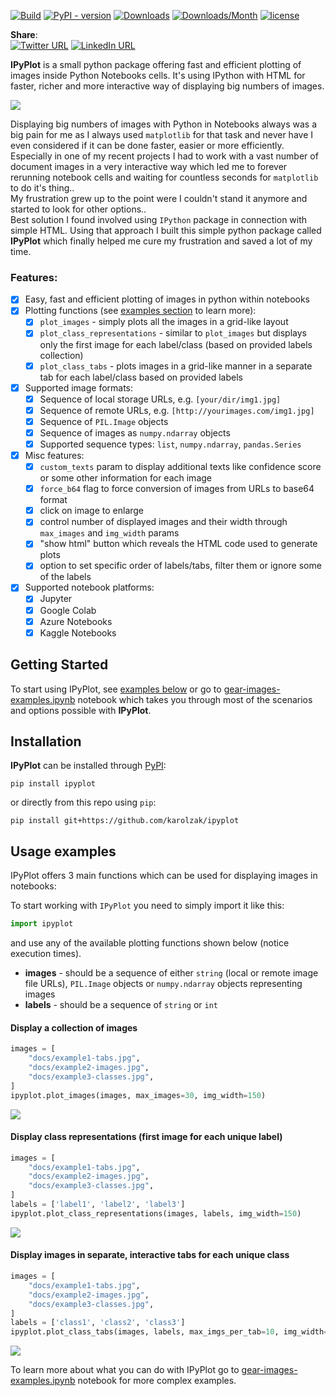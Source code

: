 [![Build](https://github.com/karolzak/ipyplot/workflows/CI%20Build/badge.svg)](https://github.com/karolzak/ipyplot/actions?query=workflow%3A%22CI+Build%22)
[![PyPI - version](https://img.shields.io/pypi/v/ipyplot.svg "PyPI version")](https://pypi.org/project/ipyplot/) 
[![Downloads](https://pepy.tech/badge/ipyplot)](https://pepy.tech/project/ipyplot)
[![Downloads/Month](https://pepy.tech/badge/ipyplot/month)](https://pepy.tech/project/ipyplot/month)
[![license](https://img.shields.io/github/license/mashape/apistatus.svg?maxAge=2592000)](https://github.com/karolzak/ipyplot/blob/master/LICENSE)

**Share**:  
[![Twitter URL](https://img.shields.io/twitter/url?url=https%3A%2F%2Fgithub.com%2karolzak%2Fipyplot)](http://twitter.com/share?text=IPyPlot%20-%20fast%20and%20effortless%20way%20to%20display%20huge%20numbers%20of%20images%20in%20Python%20notebooks&url=https://github.com/karolzak/ipyplot/&hashtags=python,computervision,imageclassification,deeplearning,ML,AI)
[![LinkedIn URL](https://raw.githubusercontent.com/karolzak/boxdetect/master/images/linkedin_share4.png)](http://www.linkedin.com/shareArticle?mini=true&url=https://github.com/karolzak/ipyplot&title=IPyPlot%20python%20package)

**IPyPlot** is a small python package offering fast and efficient plotting of images inside Python Notebooks cells. It's using IPython with HTML for faster, richer and more interactive way of displaying big numbers of images.

![](https://raw.githubusercontent.com/karolzak/ipyplot/master/docs/example1-tabs.gif)

Displaying big numbers of images with Python in Notebooks always was a big pain for me as I always used `matplotlib` for that task and never have I even considered if it can be done faster, easier or more efficiently.  
Especially in one of my recent projects I had to work with a vast number of document images in a very interactive way which led me to forever rerunning notebook cells and waiting for countless seconds for `matplotlib` to do it's thing..   
My frustration grew up to the point were I couldn't stand it anymore and started to look for other options..  
Best solution I found involved using `IPython` package in connection with simple HTML. Using that approach I built this simple python package called **IPyPlot** which finally helped me cure my frustration and saved a lot of my time.

### Features:
- [x] Easy, fast and efficient plotting of images in python within notebooks
- [x] Plotting functions (see [examples section](#Usage-examples) to learn more):
  - [x] `plot_images` - simply plots all the images in a grid-like layout 
  - [x] `plot_class_representations` - similar to `plot_images` but displays only the first image for each label/class (based on provided labels collection)
  - [x] `plot_class_tabs` - plots images in a grid-like manner in a separate tab for each label/class based on provided labels
- [x] Supported image formats:
  - [x] Sequence of local storage URLs, e.g. `[your/dir/img1.jpg]`
  - [x] Sequence of remote URLs, e.g. `[http://yourimages.com/img1.jpg]`
  - [x] Sequence of `PIL.Image` objects
  - [x] Sequence of images as `numpy.ndarray` objects
  - [x] Supported sequence types: `list`, `numpy.ndarray`, `pandas.Series`
- [x] Misc features:
  - [x] `custom_texts` param to display additional texts like confidence score or some other information for each image
  - [x] `force_b64` flag to force conversion of images from URLs to base64 format
  - [x] click on image to enlarge 
  - [x] control number of displayed images and their width through `max_images` and `img_width` params
  - [x] "show html" button which reveals the HTML code used to generate plots
  - [x] option to set specific order of labels/tabs, filter them or ignore some of the labels
- [x] Supported notebook platforms:
  - [x] Jupyter
  - [x] Google Colab
  - [x] Azure Notebooks
  - [x] Kaggle Notebooks

## Getting Started

To start using IPyPlot, see [examples below](#Usage-examples) or go to 
[gear-images-examples.ipynb](https://github.com/karolzak/ipyplot/blob/master/notebooks/gear-images-examples.ipynb) notebook which takes you through most of the scenarios and options possible with **IPyPlot**.

## Installation

**IPyPlot** can be installed through [PyPI](https://pypi.org/project/ipyplot/):

```
pip install ipyplot
```

or directly from this repo using `pip`:

```
pip install git+https://github.com/karolzak/ipyplot
```

## Usage examples

IPyPlot offers 3 main functions which can be used for displaying images in notebooks:

To start working with `IPyPlot` you need to simply import it like this:
```python
import ipyplot
```  
and use any of the available plotting functions shown below (notice execution times).  
- **images** - should be a sequence of either `string` (local or remote image file URLs), `PIL.Image` objects or `numpy.ndarray` objects representing images  
- **labels** - should be a sequence of `string` or `int`

#### Display a collection of images

```python
images = [
    "docs/example1-tabs.jpg",
    "docs/example2-images.jpg",
    "docs/example3-classes.jpg",
]
ipyplot.plot_images(images, max_images=30, img_width=150)
```

![](https://raw.githubusercontent.com/karolzak/ipyplot/master/docs/example2-images.jpg)

#### Display class representations (first image for each unique label)

```python
images = [
    "docs/example1-tabs.jpg",
    "docs/example2-images.jpg",
    "docs/example3-classes.jpg",
]
labels = ['label1', 'label2', 'label3']
ipyplot.plot_class_representations(images, labels, img_width=150)

```

![](https://raw.githubusercontent.com/karolzak/ipyplot/master/docs/example3-classes.jpg)

#### Display images in separate, interactive tabs for each unique class

```python
images = [
    "docs/example1-tabs.jpg",
    "docs/example2-images.jpg",
    "docs/example3-classes.jpg",
]
labels = ['class1', 'class2', 'class3']
ipyplot.plot_class_tabs(images, labels, max_imgs_per_tab=10, img_width=150)

```

![](https://raw.githubusercontent.com/karolzak/ipyplot/master/docs/example1-tabs.gif)

To learn more about what you can do with IPyPlot go to [gear-images-examples.ipynb](https://github.com/karolzak/ipyplot/blob/master/notebooks/gear-images-examples.ipynb) notebook for more complex examples.
